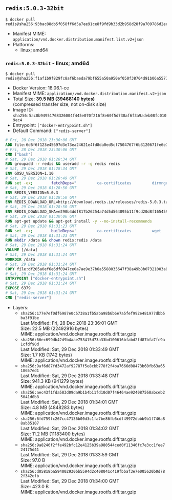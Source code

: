 ## `redis:5.0.3-32bit`

```console
$ docker pull redis@sha256:93bac88db5f058ff6d5a7ee91ce8f9fd9b33d2b958d28f9a709786d2ee4bf49b
```

-	Manifest MIME: `application/vnd.docker.distribution.manifest.list.v2+json`
-	Platforms:
	-	linux; amd64

### `redis:5.0.3-32bit` - linux; amd64

```console
$ docker pull redis@sha256:f1af1b9f829fc8af6baeda79bf655a50a950ef050f38704d91b06a55778824e3
```

-	Docker Version: 18.06.1-ce
-	Manifest MIME: `application/vnd.docker.distribution.manifest.v2+json`
-	Total Size: **39.5 MB (39468140 bytes)**  
	(compressed transfer size, not on-disk size)
-	Image ID: `sha256:5ac0b94951768326004f445e070f216f8e60f5d730af6f3a9adeb08fc0109ec4`
-	Entrypoint: `["docker-entrypoint.sh"]`
-	Default Command: `["redis-server"]`

```dockerfile
# Fri, 28 Dec 2018 23:30:06 GMT
ADD file:6d6f6f123e45697d3e73ea24621e4fd8da0ed5cf7504767f6b3120671fe6e7d1 in / 
# Fri, 28 Dec 2018 23:30:06 GMT
CMD ["bash"]
# Sat, 29 Dec 2018 01:28:34 GMT
RUN groupadd -r redis && useradd -r -g redis redis
# Sat, 29 Dec 2018 01:28:34 GMT
ENV GOSU_VERSION=1.10
# Sat, 29 Dec 2018 01:28:49 GMT
RUN set -ex; 		fetchDeps=" 		ca-certificates 		dirmngr 		gnupg 		wget 	"; 	apt-get update; 	apt-get install -y --no-install-recommends $fetchDeps; 	rm -rf /var/lib/apt/lists/*; 		dpkgArch="$(dpkg --print-architecture | awk -F- '{ print $NF }')"; 	wget -O /usr/local/bin/gosu "https://github.com/tianon/gosu/releases/download/$GOSU_VERSION/gosu-$dpkgArch"; 	wget -O /usr/local/bin/gosu.asc "https://github.com/tianon/gosu/releases/download/$GOSU_VERSION/gosu-$dpkgArch.asc"; 	export GNUPGHOME="$(mktemp -d)"; 	gpg --batch --keyserver ha.pool.sks-keyservers.net --recv-keys B42F6819007F00F88E364FD4036A9C25BF357DD4; 	gpg --batch --verify /usr/local/bin/gosu.asc /usr/local/bin/gosu; 	gpgconf --kill all; 	rm -r "$GNUPGHOME" /usr/local/bin/gosu.asc; 	chmod +x /usr/local/bin/gosu; 	gosu nobody true; 		apt-get purge -y --auto-remove $fetchDeps
# Sat, 29 Dec 2018 01:28:50 GMT
ENV REDIS_VERSION=5.0.3
# Sat, 29 Dec 2018 01:28:50 GMT
ENV REDIS_DOWNLOAD_URL=http://download.redis.io/releases/redis-5.0.3.tar.gz
# Sat, 29 Dec 2018 01:28:50 GMT
ENV REDIS_DOWNLOAD_SHA=e290b4ddf817b26254a74d5d564095b11f9cd20d8f165459efa53eb63cd93e02
# Sat, 29 Dec 2018 01:30:06 GMT
RUN apt-get update && apt-get install -y --no-install-recommends 		libc6-i386 	&& rm -rf /var/lib/apt/lists/*
# Sat, 29 Dec 2018 01:31:23 GMT
RUN set -ex; 		buildDeps=' 		ca-certificates 		wget 				gcc 		gcc-multilib 		libc6-dev-i386 		make 	'; 	apt-get update; 	apt-get install -y $buildDeps --no-install-recommends; 	rm -rf /var/lib/apt/lists/*; 		wget -O redis.tar.gz "$REDIS_DOWNLOAD_URL"; 	echo "$REDIS_DOWNLOAD_SHA *redis.tar.gz" | sha256sum -c -; 	mkdir -p /usr/src/redis; 	tar -xzf redis.tar.gz -C /usr/src/redis --strip-components=1; 	rm redis.tar.gz; 		grep -q '^#define CONFIG_DEFAULT_PROTECTED_MODE 1$' /usr/src/redis/src/server.h; 	sed -ri 's!^(#define CONFIG_DEFAULT_PROTECTED_MODE) 1$!\1 0!' /usr/src/redis/src/server.h; 	grep -q '^#define CONFIG_DEFAULT_PROTECTED_MODE 0$' /usr/src/redis/src/server.h; 		make -C /usr/src/redis -j "$(nproc)" 32bit; 	make -C /usr/src/redis install; 		rm -r /usr/src/redis; 		apt-get purge -y --auto-remove $buildDeps
# Sat, 29 Dec 2018 01:31:23 GMT
RUN mkdir /data && chown redis:redis /data
# Sat, 29 Dec 2018 01:31:24 GMT
VOLUME [/data]
# Sat, 29 Dec 2018 01:31:24 GMT
WORKDIR /data
# Sat, 29 Dec 2018 01:31:24 GMT
COPY file:df205a0ef6e6df8947ce0a7ae9e37b6a5588035647f38a49b8b07321003a8a01 in /usr/local/bin/ 
# Sat, 29 Dec 2018 01:31:24 GMT
ENTRYPOINT ["docker-entrypoint.sh"]
# Sat, 29 Dec 2018 01:31:24 GMT
EXPOSE 6379
# Sat, 29 Dec 2018 01:31:24 GMT
CMD ["redis-server"]
```

-	Layers:
	-	`sha256:177e7ef0df6987e0c5738a1fb5aba98b6b6e7a5fef992e481977dbb5ba3f91be`  
		Last Modified: Fri, 28 Dec 2018 23:36:01 GMT  
		Size: 22.5 MB (22492916 bytes)  
		MIME: application/vnd.docker.image.rootfs.diff.tar.gzip
	-	`sha256:66ec699db42d9b4aae753415d73a33bd100616bfabd2fd87bfa7fc9a1cfdf90d`  
		Last Modified: Sat, 29 Dec 2018 01:33:49 GMT  
		Size: 1.7 KB (1742 bytes)  
		MIME: application/vnd.docker.image.rootfs.diff.tar.gzip
	-	`sha256:9af6d87fd3472af92787f5e8cbb778f2f4ba7666d08473b60fb63a6518657ed1`  
		Last Modified: Sat, 29 Dec 2018 01:33:48 GMT  
		Size: 941.3 KB (941279 bytes)  
		MIME: application/vnd.docker.image.rootfs.diff.tar.gzip
	-	`sha256:aec43f1fda583d09da9b1b4b11fd10d07f46464ae924087568abceb25041d0b8`  
		Last Modified: Sat, 29 Dec 2018 01:34:01 GMT  
		Size: 4.8 MB (4848283 bytes)  
		MIME: application/vnd.docker.image.rootfs.diff.tar.gzip
	-	`sha256:6fd759fc267cc47136b00d3c1fa7be86fb6cdf49972dbbb9b1f746a88ab35107`  
		Last Modified: Sat, 29 Dec 2018 01:34:02 GMT  
		Size: 11.2 MB (11183400 bytes)  
		MIME: application/vnd.docker.image.rootfs.diff.tar.gzip
	-	`sha256:9a8246f2ffe492bfc12e4125b39a980544ced0f11346fc7e3cc1fee724175d41`  
		Last Modified: Sat, 29 Dec 2018 01:33:59 GMT  
		Size: 97.0 B  
		MIME: application/vnd.docker.image.rootfs.diff.tar.gzip
	-	`sha256:d05818ba594002930bb5594d2c408041c419fbbaf3e7e005620b0d782f342efb`  
		Last Modified: Sat, 29 Dec 2018 01:34:00 GMT  
		Size: 423.0 B  
		MIME: application/vnd.docker.image.rootfs.diff.tar.gzip
